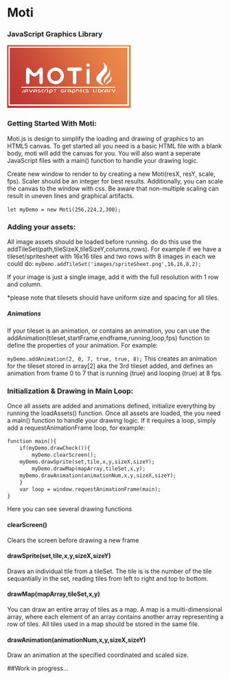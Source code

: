 # Moti
### JavaScript Graphics Library

![Logo](motilogosmall.png?raw=true "Logo")

### Getting Started With Moti:

Moti.js is design to simplify the loading and drawing of graphics to an HTML5 canvas. To get started all you need is a basic HTML file with a blank body, moti will add the canvas for you. You will also want a seperate JavaScript files with a main() function to handle your drawing logic.

Create new window to render to by creating a new Moti(resX, resY, scale, fps). Scaler should be an integer for best results. Additionally, you can scale the canvas to the window with css. Be aware that non-multiple scaling can result in uneven lines and graphical artifacts.

`let myDemo = new Moti(256,224,2,300);`

### Adding your assets:

All image assets should be loaded before running. do do this use the addTileSet(path,tileSizeX,tileSizeY,columns,rows). For example if we have a tileset/spritesheet with 16x16 tiles and two rows with 8 images in each we could do:
`myDemo.addTileSet('images/spriteSheet.png',16,16,8,2); `

If your image is just a single image, add it with the full resolution with 1 row and column. 

*please note that tilesets should have uniform size and spacing for all tiles. 

##### Animations
If your tileset is an animation, or contains an animation, you can use the addAnimation(tileset,startFrame,endframe,running,loop,fps) function to define the properties of your animation. For example:

`myDemo.addAnimation(2, 0, 7, true, true, 8);`
This creates an animation for the tileset stored in array[2] aka the 3rd tileset added, and defines an animation from frame 0 to 7 that is running (true) and looping (true) at 8 fps.

### Initialization & Drawing in Main Loop:
Once all assets are added and animations defined, initialize everything by running the loadAssets() function. Once all assets are loaded, the you need a main() function to handle your drawing logic. If it requires a loop, simply add a requestAnimationFrame loop, for example:

```
function main(){
	if(myDemo.drawCheck()){
		myDemo.clearScreen();
    myDemo.drawSprite(set,tile,x,y,sizeX,sizeY);
		myDemo.drawMap(mapArray,tileSet,x,y);
    myDemo.drawAnimation(animationNum,x,y,sizeX,sizeY);
	}
	var loop = window.requestAnimationFrame(main);
}
```
Here you can see several drawing functions

#### clearScreen()
Clears the screen before drawing a new frame

#### drawSprite(set,tile,x,y,sizeX,sizeY)
Draws an individual tile from a tileSet. The tile is is the number of the tile sequantially in the set, reading tiles from left to right and top to bottom.  

#### drawMap(mapArray,tileSet,x,y)
You can draw an entire array of tiles as a map. A map is a multi-dimensional array, where each element of an array contains another array representing a row of tiles. All tiles used in a map should be stored in the same file.

#### drawAnimation(animationNum,x,y,sizeX,sizeY)
Draw an animation at the specified coordinated and scaled size. 


##Work in progress...
